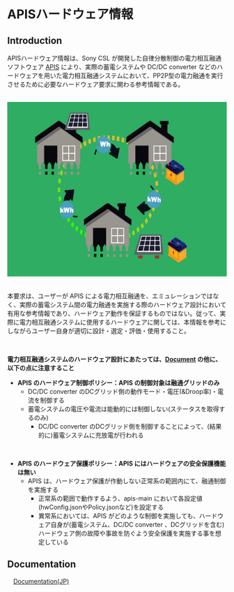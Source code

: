 # APISハードウェア情報

## Introduction

APISハードウェア情報は、Sony CSL が開発した自律分散制御の電力相互融通ソフトウェア [APIS](https://github.com/SonyCSL/APIS) により、実際の蓄電システムや DC/DC converter などのハードウェアを用いた電力相互融通システムにおいて、PP2P型の電力融通を実行させるために必要なハードウェア要求に関わる参考情報である。

<br>

<div align="center">
<img src="media/thumbnail.PNG" alt="システム構成" width="600" height="400">
</div>
<br>

本要求は、ユーザーが APIS による電力相互融通を、エミュレーションではなく、実際の蓄電システム間の電力融通を実施する際のハードウェア設計において有用な参考情報であり、ハードウェア動作を保証するものではない。従って、実際に電力相互融通システムに使用するハードウェアに関しては、本情報を参考にしながらユーザー自身が適切に設計・選定・評価・使用すること。

<br>

**電力相互融通システムのハードウェア設計にあたっては、[Document](https://github.com/oes-github/apis-hw-requirements/blob/main/MAIN-DOCUMENT_JP.md) の他に、以下の点に注意すること**


* **APIS のハードウェア制御ポリシー：APIS の制御対象は融通グリッドのみ**
  * DC/DC converter のDCグリッド側の動作モード・電圧(&Droop率)・電流を制御する
  * 蓄電システムの電圧や電流は能動的には制御しない(ステータスを取得するのみ)
    * DC/DC converter のDCグリッド側を制御することによって、(結果的に)蓄電システムに充放電が行われる

<br>

* **APIS のハードウェア保護ポリシー：APIS にはハードウェアの安全保護機能は無い**
  * APIS は、ハードウェア保護が作動しない正常系の範囲内にて、融通制御を実施する
    * 正常系の範囲で動作するよう、apis-main において各設定値(hwConfig.jsonやPolicy.jsonなど)を設定する
    * 異常系においては、APIS がどのような制御を実施しても、ハードウェア自身が(蓄電システム、DC/DC converter 、DCグリッドを含む)ハードウェア側の故障や事故を防ぐよう安全保護を実施する事を想定している



## Documentation
&emsp;[Documentation(JP)](https://github.com/oes-github/apis-hw-requirements/blob/master/MAIN-DOCUMENT_JP.md)
